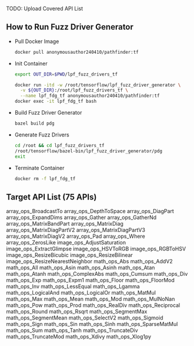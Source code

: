 TODO: Upload Covered API List

## How to Run Fuzz Driver Generator

 - Pull Docker Image
	 ```bash
	 docker pull anonymousauthor240410/pathfinder:tf
	 ```

 - Init Container
	```bash
	export OUT_DIR=$PWD/lpf_fuzz_drivers_tf

	docker run -itd -w /root/tensorflow/lpf_fuzz_driver_generator \
	  -v ${OUT_DIR}:/root/lpf_fuzz_drivers_tf \
	  --name lpf_fdg_tf anonymousauthor240410/pathfinder:tf
	docker exec -it lpf_fdg_tf bash
	```

 - Build Fuzz Driver Generator
	```bash
	bazel build pdg
	```

 - Generate Fuzz Drivers
	```bash
	cd /root && cd lpf_fuzz_drivers_tf
	/root/tensorflow/bazel-bin/lpf_fuzz_driver_generator/pdg
	exit
	```

 - Terminate Container
	```bash
	docker rm -f lpf_fdg_tf
	```

## Target API List (75 APIs)

array_ops_BroadcastTo
array_ops_DepthToSpace
array_ops_DiagPart
array_ops_ExpandDims
array_ops_Gather
array_ops_GatherNd
array_ops_MatrixBandPart
array_ops_MatrixDiag
array_ops_MatrixDiagPartV2
array_ops_MatrixDiagPartV3
array_ops_MatrixDiagV2
array_ops_Pad
array_ops_Where
array_ops_ZerosLike
image_ops_AdjustSaturation
image_ops_ExtractGlimpse
image_ops_HSVToRGB
image_ops_RGBToHSV
image_ops_ResizeBicubic
image_ops_ResizeBilinear
image_ops_ResizeNearestNeighbor
math_ops_Abs
math_ops_AddV2
math_ops_All
math_ops_Asin
math_ops_Asinh
math_ops_Atan
math_ops_Atanh
math_ops_ComplexAbs
math_ops_Cumsum
math_ops_Div
math_ops_Exp
math_ops_Expm1
math_ops_Floor
math_ops_FloorMod
math_ops_Inv
math_ops_LessEqual
math_ops_Lgamma
math_ops_LogicalAnd
math_ops_LogicalOr
math_ops_MatMul
math_ops_Max
math_ops_Mean
math_ops_Mod
math_ops_MulNoNan
math_ops_Pow
math_ops_Prod
math_ops_RealDiv
math_ops_Reciprocal
math_ops_Round
math_ops_Rsqrt
math_ops_SegmentMax
math_ops_SegmentMean
math_ops_SelectV2
math_ops_Sigmoid
math_ops_Sign
math_ops_Sin
math_ops_Sinh
math_ops_SparseMatMul
math_ops_Sum
math_ops_Tanh
math_ops_TruncateDiv
math_ops_TruncateMod
math_ops_Xdivy
math_ops_Xlog1py
